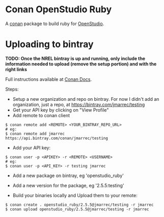 # Conan OpenStudio Ruby

A [conan](https://conan.io/) package to build ruby for [OpenStudio](https://github.com/NREL/OpenStudio).

# Uploading to bintray

**TODO: Once the NREL bintray is up and running, only include the information needed to upload (remove the setup portion) and with the right links**

Full instructions available at [Conan Docs](https://docs.conan.io/en/latest/uploading_packages/bintray/uploading_bintray.html).

Steps:

* Setup a new organization and repo on bintray. For now I didn't add an organization, just a repo, at https://bintray.com/jmarrec/testing
* Get your API key by clicking on "View Profile"
* Add remote to conan client
```
$ conan remote add <REMOTE> <YOUR_BINTRAY_REPO_URL>
# eg:
$ conan remote add jmarrec https://api.bintray.com/conan/jmarrec/testing
```

* Add your API key:
```
$ conan user -p <APIKEY> -r <REMOTE> <USERNAME>
# eg:
$ conan user -p <API_KEY> -r testing jmarrec
```

* Add a new package on bintray, eg 'openstudio_ruby'
* Add a new version for the package, eg '2.5.5:testing'

* Build your binaries locally and Upload them to your remote:
```
$ conan create . openstudio_ruby/2.5.5@jmarrec/testing -r jmarrec
$ conan upload openstudio_ruby/2.5.5@jmarrec/testing -r jmarrec
```
